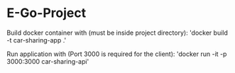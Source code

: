 # E-Go-Project

Build docker container with (must be inside project directory):
'docker build -t car-sharing-app .'

Run application with (Port 3000 is required for the client):
'docker run -it -p 3000:3000 car-sharing-api'
